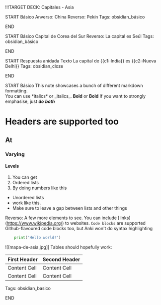 !!!TARGET DECK: Capitales - Asia

START
Básico
Anverso: China
Reverso: Pekín
Tags: obsidian_básico
<!--ID: 1620636047233-->
END

START
Básico
Capital de
Corea del Sur
Reverso: La capital es Seúl
Tags: obsidian_básico
<!--ID: 1620634950327-->
END

START
Respuesta anidada
Texto
La capital de {{c1::India}} es {{c2::Nueva Delhi}}
Tags: obsidian_cloze
<!--ID: 1620634950334-->
END

START
Básico
This note showcases a bunch of different markdown formatting.  
You can use \*italics\* or \_italics\_.
**Bold** or __Bold__
If you want to strongly emphasise, just **_do_** __*both*__
# Headers are supported too
## At
### Varying
#### Levels

1. You can get
2. Ordered lists
3. By doing numbers like this

* Unordered lists
* work like this.
* Make sure to leave a gap between lists and other things



Reverso: A few more elements to see.
You can include \[links\](https://www.wikipedia.org/) to websites.
`Code blocks` are supported
Github-flavoured code blocks too, but Anki won't do syntax highlighting
```python
    print("Hello world!")
```
![[mapa-de-asia.jpg]]
Tables should hopefully work:

First Header  | Second Header
------------- | -------------
Content Cell  | Content Cell
Content Cell  | Content Cell

Tags: obsidian_basico
<!--ID: 1620634950342-->
END